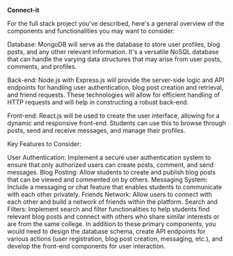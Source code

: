 **Connect-it**

For the full stack project you've described, here's a general overview of the components and functionalities you may want to consider:

Database: MongoDB will serve as the database to store user profiles, blog posts, and any other relevant information. It's a versatile NoSQL database that can handle the varying data structures that may arise from user posts, comments, and profiles.

Back-end: Node.js with Express.js will provide the server-side logic and API endpoints for handling user authentication, blog post creation and retrieval, and friend requests. These technologies will allow for efficient handling of HTTP requests and will help in constructing a robust back-end.

Front-end: React.js will be used to create the user interface, allowing for a dynamic and responsive front-end. Students can use this to browse through posts, send and receive messages, and manage their profiles.

Key Features to Consider:

User Authentication: Implement a secure user authentication system to ensure that only authorized users can create posts, comment, and send messages. Blog Posting: Allow students to create and publish blog posts that can be viewed and commented on by others. Messaging System: Include a messaging or chat feature that enables students to communicate with each other privately. Friends Network: Allow users to connect with each other and build a network of friends within the platform. Search and Filters: Implement search and filter functionalities to help students find relevant blog posts and connect with others who share similar interests or are from the same college. In addition to these primary components, you would need to design the database schema, create API endpoints for various actions (user registration, blog post creation, messaging, etc.), and develop the front-end components for user interaction.

